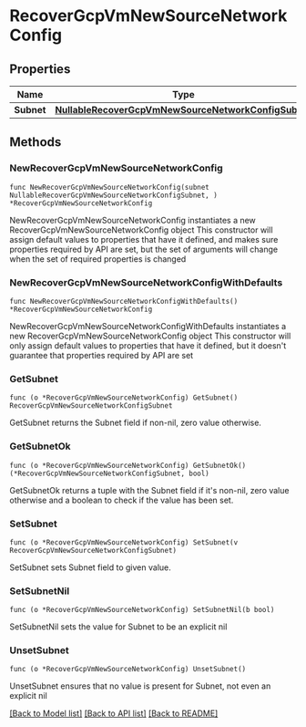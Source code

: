 # RecoverGcpVmNewSourceNetworkConfig

## Properties

Name | Type | Description | Notes
------------ | ------------- | ------------- | -------------
**Subnet** | [**NullableRecoverGcpVmNewSourceNetworkConfigSubnet**](RecoverGcpVmNewSourceNetworkConfigSubnet.md) |  | 

## Methods

### NewRecoverGcpVmNewSourceNetworkConfig

`func NewRecoverGcpVmNewSourceNetworkConfig(subnet NullableRecoverGcpVmNewSourceNetworkConfigSubnet, ) *RecoverGcpVmNewSourceNetworkConfig`

NewRecoverGcpVmNewSourceNetworkConfig instantiates a new RecoverGcpVmNewSourceNetworkConfig object
This constructor will assign default values to properties that have it defined,
and makes sure properties required by API are set, but the set of arguments
will change when the set of required properties is changed

### NewRecoverGcpVmNewSourceNetworkConfigWithDefaults

`func NewRecoverGcpVmNewSourceNetworkConfigWithDefaults() *RecoverGcpVmNewSourceNetworkConfig`

NewRecoverGcpVmNewSourceNetworkConfigWithDefaults instantiates a new RecoverGcpVmNewSourceNetworkConfig object
This constructor will only assign default values to properties that have it defined,
but it doesn't guarantee that properties required by API are set

### GetSubnet

`func (o *RecoverGcpVmNewSourceNetworkConfig) GetSubnet() RecoverGcpVmNewSourceNetworkConfigSubnet`

GetSubnet returns the Subnet field if non-nil, zero value otherwise.

### GetSubnetOk

`func (o *RecoverGcpVmNewSourceNetworkConfig) GetSubnetOk() (*RecoverGcpVmNewSourceNetworkConfigSubnet, bool)`

GetSubnetOk returns a tuple with the Subnet field if it's non-nil, zero value otherwise
and a boolean to check if the value has been set.

### SetSubnet

`func (o *RecoverGcpVmNewSourceNetworkConfig) SetSubnet(v RecoverGcpVmNewSourceNetworkConfigSubnet)`

SetSubnet sets Subnet field to given value.


### SetSubnetNil

`func (o *RecoverGcpVmNewSourceNetworkConfig) SetSubnetNil(b bool)`

 SetSubnetNil sets the value for Subnet to be an explicit nil

### UnsetSubnet
`func (o *RecoverGcpVmNewSourceNetworkConfig) UnsetSubnet()`

UnsetSubnet ensures that no value is present for Subnet, not even an explicit nil

[[Back to Model list]](../README.md#documentation-for-models) [[Back to API list]](../README.md#documentation-for-api-endpoints) [[Back to README]](../README.md)


